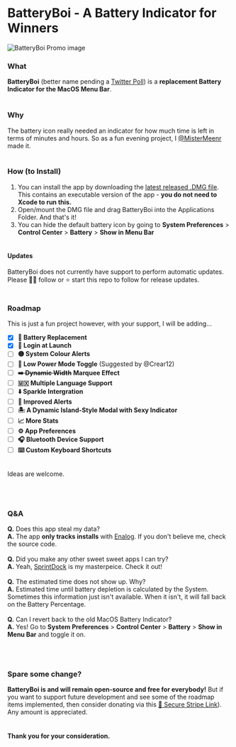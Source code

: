 # BatteryBoi - A Battery Indicator for Winners

![BatteryBoi Promo image](https://pub-3d59231d7ecc43e7af32a82026f9e071.r2.dev/batteryboi-promo.jpeg)
### What
**BatteryBoi** (better name pending a [Twitter Poll](https://twitter.com/mistermeenr)) is a **replacement Battery Indicator for the MacOS Menu Bar**. <br><br>

### Why
The battery icon really needed an indicator for how much time is left in terms of minutes and hours. So as a fun evening project, I [@MisterMeenr](https://twitter.com/mistermeenr) made it. <br><br>

### How (to Install)

1. You can install the app by downloading the [latest released .DMG file](https://github.com/thebarbican19/BatteryBoi/releases/). This contains an executable version of the app - **you do not need to Xcode to run this.**
2. Open/mount the DMG file and drag BatteryBoi into the Applications Folder. And that's it!
3. You can hide the default battery icon by going to **System Preferences** > **Control Center** > **Battery** > **Show in Menu Bar**
<br><br>

#### Updates
BatteryBoi does not currently have support to perform automatic updates. Please 🚶🏻 follow or ⭐️ start this repo to follow for release updates. 
<br><br>

### Roadmap
This is just a fun project however, with your support, I will be adding...

- [X] **🔋 Battery Replacement**
- [x] **🚀 Login at Launch**
- [ ] **🟡 System Colour Alerts**
- [ ] **🪫 Low Power Mode Toggle** (Suggested by @Crear12)
- [ ] ~~**➡️ Dynamic Width**~~ **Marquee Effect**
- [ ] **🇲🇽 Multiple Language Support**
- [ ] **⬇️ Sparkle Intergration**
- [ ] **🚨 Improved Alerts**
- [ ] **🏝️ A Dynamic Island-Style Modal with Sexy Indicator**
- [ ] **📈 More Stats**
- [ ] **⚙️ App Preferences**
- [ ] **🎧 Bluetooth Device Support**
- [ ] **⌨️ Custom Keyboard Shortcuts**

<br>Ideas are welcome. 

<br><br>

### Q&A
**Q.** Does this app steal my data? <br>
**A.** The app **only tracks installs** with [Enalog](https://github.com/thebarbican19/EnalogSwift). If you don't believe me, check the source code.
<br><br>
**Q.** Did you make any other sweet sweet apps I can try? <br>
**A.** Yeah, [SprintDock](https://sprintdock.app) is my masterpeice. Check it out!
<br><br>
**Q.** The estimated time does not show up. Why? <br>
**A.** Estimated time until battery depletion is calculated by the System. Sometimes this information just isn't available. When it isn't, it will fall back on the Battery Percentage. 
<br><br>
**Q.** Can I revert back to the old MacOS Battery Indicator?<br>
**A.** Yes! Go to **System Preferences** > **Control Center** > **Battery** > **Show in Menu Bar** and toggle it on. 


<br><br>

### Spare some change?
**BatteryBoi is and will remain open-source and free for everybody!** But if you want to support future development and see some of the roadmap items implemented, then consider donating via this [🔐 Secure Stripe Link](https://donate.stripe.com/5kAg2R7LJ2rkepq14b)). Any amount is appreciated. 
<br><br>

#### Thank you for your consideration.
